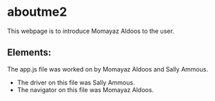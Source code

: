 # aboutme2

This webpage is to introduce Momayaz Aldoos to the user.

## Elements:
The app.js file was worked on by Momayaz Aldoos and Sally Ammous.
* The driver on this file was Sally Ammous.
* The navigator on this file was Momayaz Aldoos.